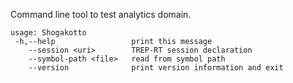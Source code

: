 Command line tool to test analytics domain.

```
usage: Shogakotto
 -h,--help                 print this message
    --session <uri>        TREP-RT session declaration
    --symbol-path <file>   read from symbol path
    --version              print version information and exit
```

